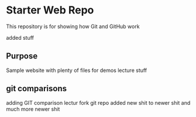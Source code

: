 # Starter Web Repo

This repository is for showing how Git and GitHub work

added stuff

## Purpose

Sample website with plenty of files for demos
lecture stuff

## git comparisons
adding GIT comparison lectur
fork git repo
added new shit to newer shit and much more newer shit